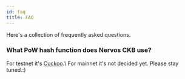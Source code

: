 ```yaml
---
id: faq
title: FAQ
---
```


Here's a collection of frequently asked questions.

### What PoW hash function does Nervos CKB use?

For testnet it's [Cuckoo](https://github.com/nervosnetwork/ckb/wiki/PoW-Engines).\ For mainnet it's not decided yet. Please stay tuned.:)